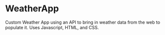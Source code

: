 # WeatherApp
Custom Weather App using an API to bring in weather data from the web to populate it. Uses Javascript, HTML, and CSS.
